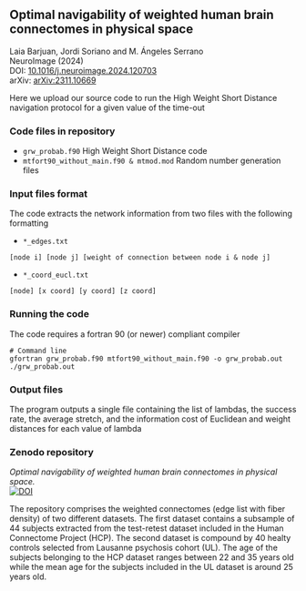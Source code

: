## Optimal navigability of weighted human brain connectomes in physical space

Laia Barjuan, Jordi Soriano and M. Ángeles Serrano<br>
NeuroImage (2024)<br>
DOI: [10.1016/j.neuroimage.2024.120703](https://doi.org/10.1016/j.neuroimage.2024.120703)<br>
arXiv: [arXiv:2311.10669](https://arxiv.org/abs/2311.10669)


Here we upload our source code to run the High Weight Short Distance navigation protocol for a given value of the time-out


### Code files in repository
* `grw_probab.f90`    High Weight Short Distance code
* `mtfort90_without_main.f90 & mtmod.mod`      Random number generation files

### Input files format

The code extracts the network information from two files with the following formatting
* `*_edges.txt`
```
[node i] [node j] [weight of connection between node i & node j]
```
* `*_coord_eucl.txt`
```
[node] [x coord] [y coord] [z coord]
```

### Running the code

The code requires a fortran 90 (or newer) compliant compiler

```
# Command line
gfortran grw_probab.f90 mtfort90_without_main.f90 -o grw_probab.out
./grw_probab.out
```

### Output files

The program outputs a single file containing the list of lambdas, the success rate, the average stretch, and the information cost of Euclidean and weight distances for each value of lambda


### Zenodo repository
_Optimal navigability of weighted human brain connectomes in physical space._<br>
[![DOI](https://zenodo.org/badge/DOI/10.5281/zenodo.11198346.svg)](https://doi.org/10.5281/zenodo.11198346)

The repository comprises the weighted connectomes (edge list with fiber density) of two different datasets. The first dataset contains a subsample of 44 subjects extracted from the test-retest dataset included in the Human Connectome Project (HCP). The second dataset is compound by 40 healty controls selected from Lausanne psychosis cohort (UL). The age of the subjects belonging to the HCP dataset ranges between 22 and 35 years old while the mean age for the subjects included in the UL dataset is around 25 years old.

